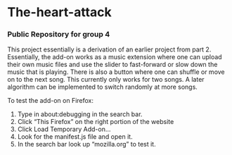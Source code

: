 # The-heart-attack
### Public Repository for group 4  

This project essentially is a derivation of an earlier project from part 2. Essentially, the add-on works as a music extension where one can upload their own music files and use the slider to fast-forward or slow down the music that is playing. There is also a button where one can shuffle or move on to the next song. This currently only works for two songs. A later algorithm can be implemented to switch randomly at more songs. 
 
 


To test the add-on on Firefox:
 
1. Type in about:debugging in the search bar.
2. Click “This Firefox” on the right portion of the website
3. Click Load Temporary Add-on…
4. Look for the manifest.js file and open it. 
5. In the search bar look up “mozilla.org” to test it. 


